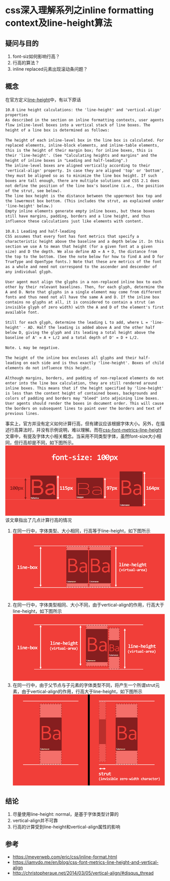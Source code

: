 # css深入理解系列之inline formatting context及line-height算法

## 疑问与目的
1. font-siz如何影响行高？
2. 行高的算法？
3. inline replaced元素出现滚动条问题？ 

## 概念
在官方定义[line-height](https://www.w3.org/TR/CSS21/visudet.html#line-height)中，有以下原话
```
10.8 Line height calculations: the 'line-height' and 'vertical-align' properties
As described in the section on inline formatting contexts, user agents flow inline-level boxes into a vertical stack of line boxes. The height of a line box is determined as follows:

The height of each inline-level box in the line box is calculated. For replaced elements, inline-block elements, and inline-table elements, this is the height of their margin box; for inline boxes, this is their 'line-height'. (See "Calculating heights and margins" and the height of inline boxes in "Leading and half-leading".)
The inline-level boxes are aligned vertically according to their 'vertical-align' property. In case they are aligned 'top' or 'bottom', they must be aligned so as to minimize the line box height. If such boxes are tall enough, there are multiple solutions and CSS 2.1 does not define the position of the line box's baseline (i.e., the position of the strut, see below).
The line box height is the distance between the uppermost box top and the lowermost box bottom. (This includes the strut, as explained under 'line-height' below.)
Empty inline elements generate empty inline boxes, but these boxes still have margins, padding, borders and a line height, and thus influence these calculations just like elements with content.

10.8.1 Leading and half-leading
CSS assumes that every font has font metrics that specify a characteristic height above the baseline and a depth below it. In this section we use A to mean that height (for a given font at a given size) and D the depth. We also define AD = A + D, the distance from the top to the bottom. (See the note below for how to find A and D for TrueType and OpenType fonts.) Note that these are metrics of the font as a whole and need not correspond to the ascender and descender of any individual glyph.

User agent must align the glyphs in a non-replaced inline box to each other by their relevant baselines. Then, for each glyph, determine the A and D. Note that glyphs in a single element may come from different fonts and thus need not all have the same A and D. If the inline box contains no glyphs at all, it is considered to contain a strut (an invisible glyph of zero width) with the A and D of the element's first available font.

Still for each glyph, determine the leading L to add, where L = 'line-height' - AD. Half the leading is added above A and the other half below D, giving the glyph and its leading a total height above the baseline of A' = A + L/2 and a total depth of D' = D + L/2.

Note. L may be negative.

The height of the inline box encloses all glyphs and their half-leading on each side and is thus exactly 'line-height'. Boxes of child elements do not influence this height.

Although margins, borders, and padding of non-replaced elements do not enter into the line box calculation, they are still rendered around inline boxes. This means that if the height specified by 'line-height' is less than the content height of contained boxes, backgrounds and colors of padding and borders may "bleed" into adjoining line boxes. User agents should render the boxes in document order. This will cause the borders on subsequent lines to paint over the borders and text of previous lines.
```
事实上，官方并没有定义如何计算行高，但有建议应该根据字体大小。另外，在描述行高算法时，并没有示例说明，难以理解。而在[css-font-metrics-line-height](https://iamvdo.me/en/blog/css-font-metrics-line-height-and-vertical-align)文章中，有提及字体大小相关概念。当采用不同类型字体，虽然font-size大小相同，但行高却是不同，如下图所示。
![](images/font-size-line-height.png)
该文章指出了几点计算行高的情况
1. 在同一行中，字体类型、大小相同，行高等于line-height，如下图所示
![](images/vertical-align-baseline.png)
2. 在同一行中，字体类型相同、大小不同，由于vertical-align的作用，行高大于line-height，如下图所示
![](images/vertical-align-baseline-nok.png)
3. 在同一行中，由于父节点与子元素的字体类型不同，将产生一个所谓strut元素，由于vertical-align的作用，行高大于line-height，如下图所示
![](images/vertical-align-strut.png)

## 结论
1. 尽量使用line-height: normal，是基于字体类型计算的
2. vertical-align并不可靠
3. 行高的计算受到line-height和vertical-align属性的影响


## 参考
+ https://meyerweb.com/eric/css/inline-format.html
+ https://iamvdo.me/en/blog/css-font-metrics-line-height-and-vertical-align
+ http://christopheraue.net/2014/03/05/vertical-align/#disqus_thread